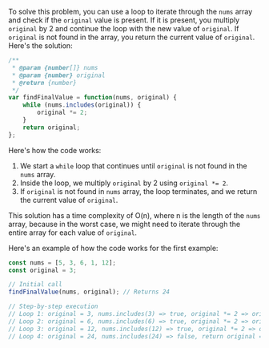 To solve this problem, you can use a loop to iterate through the `nums` array and check if the `original` value is present. If it is present, you multiply `original` by 2 and continue the loop with the new value of `original`. If `original` is not found in the array, you return the current value of `original`. Here's the solution:

```javascript
/**
 * @param {number[]} nums
 * @param {number} original
 * @return {number}
 */
var findFinalValue = function(nums, original) {
    while (nums.includes(original)) {
        original *= 2;
    }
    return original;
};
```

Here's how the code works:

1. We start a `while` loop that continues until `original` is not found in the `nums` array.
2. Inside the loop, we multiply `original` by 2 using `original *= 2`.
3. If `original` is not found in `nums` array, the loop terminates, and we return the current value of `original`.

This solution has a time complexity of O(n), where n is the length of the `nums` array, because in the worst case, we might need to iterate through the entire array for each value of `original`.

Here's an example of how the code works for the first example:

```javascript
const nums = [5, 3, 6, 1, 12];
const original = 3;

// Initial call
findFinalValue(nums, original); // Returns 24

// Step-by-step execution
// Loop 1: original = 3, nums.includes(3) => true, original *= 2 => original = 6
// Loop 2: original = 6, nums.includes(6) => true, original *= 2 => original = 12
// Loop 3: original = 12, nums.includes(12) => true, original *= 2 => original = 24
// Loop 4: original = 24, nums.includes(24) => false, return original = 24
```

